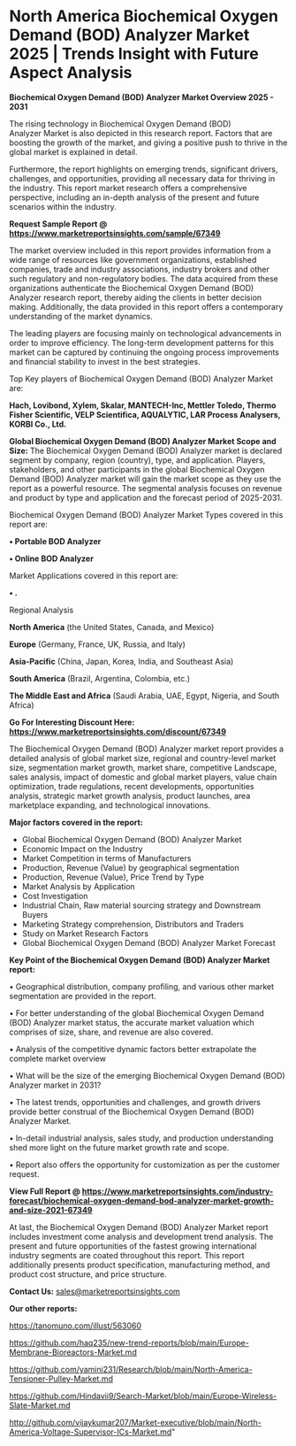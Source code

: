 # North America Biochemical Oxygen Demand (BOD) Analyzer Market 2025 | Trends Insight with Future Aspect Analysis

<Strong> Biochemical Oxygen Demand (BOD) Analyzer Market Overview 2025 - 2031</strong>

The rising technology in Biochemical Oxygen Demand (BOD) Analyzer Market is also depicted in this research report. Factors that are boosting the growth of the market, and giving a positive push to thrive in the global market is explained in detail.

Furthermore, the report highlights on emerging trends, significant drivers, challenges, and opportunities, providing all necessary data for thriving in the industry. This report market research offers a comprehensive perspective, including an in-depth analysis of the present and future scenarios within the industry.

<strong>Request Sample Report @ <a href=https://www.marketreportsinsights.com/sample/67349>https://www.marketreportsinsights.com/sample/67349</a></strong>

The market overview included in this report provides information from a wide range of resources like government organizations, established companies, trade and industry associations, industry brokers and other such regulatory and non-regulatory bodies. The data acquired from these organizations authenticate the Biochemical Oxygen Demand (BOD) Analyzer research report, thereby aiding the clients in better decision making. Additionally, the data provided in this report offers a contemporary understanding of the market dynamics.

The leading players are focusing mainly on technological advancements in order to improve efficiency. The long-term development patterns for this market can be captured by continuing the ongoing process improvements and financial stability to invest in the best strategies.

Top Key players of Biochemical Oxygen Demand (BOD) Analyzer Market are:

<strong>Hach, Lovibond, Xylem, Skalar, MANTECH-Inc, Mettler Toledo, Thermo Fisher Scientific, VELP Scientifica, AQUALYTIC, LAR Process Analysers, KORBI Co., Ltd.</strong>

<strong><b>Global Biochemical Oxygen Demand (BOD) Analyzer Market Scope and Size:</b></strong>
The Biochemical Oxygen Demand (BOD) Analyzer market is declared segment by company, region (country), type, and application. Players, stakeholders, and other participants in the global Biochemical Oxygen Demand (BOD) Analyzer market will gain the market scope as they use the report as a powerful resource. The segmental analysis focuses on revenue and product by type and application and the forecast period of 2025-2031.

Biochemical Oxygen Demand (BOD) Analyzer Market Types covered in this report are:

<strong>• Portable BOD Analyzer

• Online BOD Analyzer</strong>

Market Applications covered in this report are:

<strong>• .</strong> 

Regional Analysis

<strong>North America</strong> (the United States, Canada, and Mexico)

<strong>Europe</strong> (Germany, France, UK, Russia, and Italy)

<strong>Asia-Pacific</strong> (China, Japan, Korea, India, and Southeast Asia)

<strong>South America</strong> (Brazil, Argentina, Colombia, etc.)

<strong>The Middle East and Africa</strong> (Saudi Arabia, UAE, Egypt, Nigeria, and South Africa)

<strong>Go For Interesting Discount Here: <a href=https://www.marketreportsinsights.com/discount/67349>https://www.marketreportsinsights.com/discount/67349</a></strong>

The Biochemical Oxygen Demand (BOD) Analyzer market report provides a detailed analysis of global market size, regional and country-level market size, segmentation market growth, market share, competitive Landscape, sales analysis, impact of domestic and global market players, value chain optimization, trade regulations, recent developments, opportunities analysis, strategic market growth analysis, product launches, area marketplace expanding, and technological innovations.

<strong><b>Major factors covered in the report:</b></strong>
<ul>
  <li>Global Biochemical Oxygen Demand (BOD) Analyzer Market </li>
  <li>Economic Impact on the Industry</li>
  <li>Market Competition in terms of Manufacturers</li>
  <li>Production, Revenue (Value) by geographical segmentation</li>
  <li>Production, Revenue (Value), Price Trend by Type</li>
  <li>Market Analysis by Application</li>
  <li>Cost Investigation</li>
  <li>Industrial Chain, Raw material sourcing strategy and Downstream Buyers</li>
  <li>Marketing Strategy comprehension, Distributors and Traders</li>
  <li>Study on Market Research Factors</li>
  <li>Global Biochemical Oxygen Demand (BOD) Analyzer Market Forecast</li>
</ul>

<strong><b>Key Point of the Biochemical Oxygen Demand (BOD) Analyzer Market report:</b></strong>

• Geographical distribution, company profiling, and various other market segmentation are provided in the report.

• For better understanding of the global Biochemical Oxygen Demand (BOD) Analyzer market status, the accurate market valuation which comprises of size, share, and revenue are also covered.

• Analysis of the competitive dynamic factors better extrapolate the complete market overview

• What will be the size of the emerging Biochemical Oxygen Demand (BOD) Analyzer market in 2031?

• The latest trends, opportunities and challenges, and growth drivers provide better construal of the Biochemical Oxygen Demand (BOD) Analyzer Market.

• In-detail industrial analysis, sales study, and production understanding shed more light on the future market growth rate and scope.

• Report also offers the opportunity for customization as per the customer request.

<strong><b>View Full Report @ <a href=https://www.marketreportsinsights.com/industry-forecast/biochemical-oxygen-demand-bod-analyzer-market-growth-and-size-2021-67349>https://www.marketreportsinsights.com/industry-forecast/biochemical-oxygen-demand-bod-analyzer-market-growth-and-size-2021-67349</a></b></strong>


At last, the Biochemical Oxygen Demand (BOD) Analyzer Market report includes investment come analysis and development trend analysis. The present and future opportunities of the fastest growing international industry segments are coated throughout this report. This report additionally presents product specification, manufacturing method, and product cost structure, and price structure.

<strong>Contact Us:</strong>
sales@marketreportsinsights.com

<strong>Our other reports:</strong>

<a href=https://tanomuno.com/illust/563060>https://tanomuno.com/illust/563060</a>

<a href=https://github.com/haq235/new-trend-reports/blob/main/Europe-Membrane-Bioreactors-Market.md>https://github.com/haq235/new-trend-reports/blob/main/Europe-Membrane-Bioreactors-Market.md</a>

<a href=https://github.com/yamini231/Research/blob/main/North-America-Tensioner-Pulley-Market.md>https://github.com/yamini231/Research/blob/main/North-America-Tensioner-Pulley-Market.md</a>

<a href=https://github.com/Hindavii9/Search-Market/blob/main/Europe-Wireless-Slate-Market.md>https://github.com/Hindavii9/Search-Market/blob/main/Europe-Wireless-Slate-Market.md</a>

<a href=http://github.com/vijaykumar207/Market-executive/blob/main/North-America-Voltage-Supervisor-ICs-Market.md>http://github.com/vijaykumar207/Market-executive/blob/main/North-America-Voltage-Supervisor-ICs-Market.md</a>"
